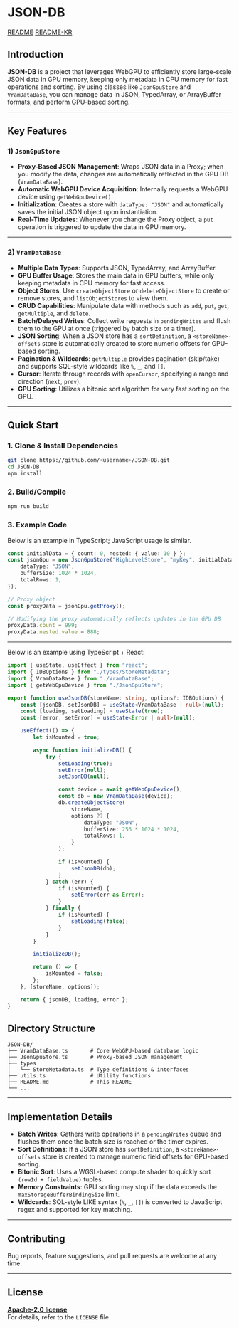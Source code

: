 # JSON-DB

[README](https://github.com/dotoritos-kim/JSON-DB/blob/main/README.md)
[README-KR](https://github.com/dotoritos-kim/JSON-DB/blob/main/README-KR.md)

## Introduction

**JSON-DB** is a project that leverages WebGPU to efficiently store large-scale JSON data in GPU memory, keeping only metadata in CPU memory for fast operations and sorting. By using classes like `JsonGpuStore` and `VramDataBase`, you can manage data in JSON, TypedArray, or ArrayBuffer formats, and perform GPU-based sorting.

---

## Key Features

### 1) `JsonGpuStore`

-   **Proxy-Based JSON Management**: Wraps JSON data in a Proxy; when you modify the data, changes are automatically reflected in the GPU DB (`VramDataBase`).
-   **Automatic WebGPU Device Acquisition**: Internally requests a WebGPU device using `getWebGpuDevice()`.
-   **Initialization**: Creates a store with `dataType: "JSON"` and automatically saves the initial JSON object upon instantiation.
-   **Real-Time Updates**: Whenever you change the Proxy object, a `put` operation is triggered to update the data in GPU memory.

---

### 2) `VramDataBase`

-   **Multiple Data Types**: Supports JSON, TypedArray, and ArrayBuffer.
-   **GPU Buffer Usage**: Stores the main data in GPU buffers, while only keeping metadata in CPU memory for fast access.
-   **Object Stores**: Use `createObjectStore` or `deleteObjectStore` to create or remove stores, and `listObjectStores` to view them.
-   **CRUD Capabilities**: Manipulate data with methods such as `add`, `put`, `get`, `getMultiple`, and `delete`.
-   **Batch/Delayed Writes**: Collect write requests in `pendingWrites` and flush them to the GPU at once (triggered by batch size or a timer).
-   **JSON Sorting**: When a JSON store has a `sortDefinition`, a `<storeName>-offsets` store is automatically created to store numeric offsets for GPU-based sorting.
-   **Pagination & Wildcards**: `getMultiple` provides pagination (skip/take) and supports SQL-style wildcards like `%`, `_`, and `[]`.
-   **Cursor**: Iterate through records with `openCursor`, specifying a range and direction (`next`, `prev`).
-   **GPU Sorting**: Utilizes a bitonic sort algorithm for very fast sorting on the GPU.

---

## Quick Start

### 1. Clone & Install Dependencies

```bash
git clone https://github.com/<username>/JSON-DB.git
cd JSON-DB
npm install
```

### 2. Build/Compile

```bash
npm run build
```

### 3. Example Code

Below is an example in TypeScript; JavaScript usage is similar.

```ts
const initialData = { count: 0, nested: { value: 10 } };
const jsonGpu = new JsonGpuStore("HighLevelStore", "myKey", initialData, {
	dataType: "JSON",
	bufferSize: 1024 * 1024,
	totalRows: 1,
});

// Proxy object
const proxyData = jsonGpu.getProxy();

// Modifying the proxy automatically reflects updates in the GPU DB
proxyData.count = 999;
proxyData.nested.value = 888;
```

---

Below is an example using TypeScript + React:

```ts
import { useState, useEffect } from "react";
import { IDBOptions } from "./types/StoreMetadata";
import { VramDataBase } from "./VramDataBase";
import { getWebGpuDevice } from "./JsonGpuStore";

export function useJsonDB(storeName: string, options?: IDBOptions) {
	const [jsonDB, setJsonDB] = useState<VramDataBase | null>(null);
	const [loading, setLoading] = useState(true);
	const [error, setError] = useState<Error | null>(null);

	useEffect(() => {
		let isMounted = true;

		async function initializeDB() {
			try {
				setLoading(true);
				setError(null);
				setJsonDB(null);

				const device = await getWebGpuDevice();
				const db = new VramDataBase(device);
				db.createObjectStore(
					storeName,
					options ?? {
						dataType: "JSON",
						bufferSize: 256 * 1024 * 1024,
						totalRows: 1,
					}
				);

				if (isMounted) {
					setJsonDB(db);
				}
			} catch (err) {
				if (isMounted) {
					setError(err as Error);
				}
			} finally {
				if (isMounted) {
					setLoading(false);
				}
			}
		}

		initializeDB();

		return () => {
			isMounted = false;
		};
	}, [storeName, options]);

	return { jsonDB, loading, error };
}
```

## Directory Structure

```plaintext
JSON-DB/
├── VramDataBase.ts       # Core WebGPU-based database logic
├── JsonGpuStore.ts       # Proxy-based JSON management
├── types
│   └── StoreMetadata.ts  # Type definitions & interfaces
├── utils.ts              # Utility functions
├── README.md             # This README
└── ...
```

---

## Implementation Details

-   **Batch Writes**: Gathers write operations in a `pendingWrites` queue and flushes them once the batch size is reached or the timer expires.
-   **Sort Definitions**: If a JSON store has `sortDefinition`, a `<storeName>-offsets` store is created to manage numeric field offsets for GPU-based sorting.
-   **Bitonic Sort**: Uses a WGSL-based compute shader to quickly sort `(rowId + fieldValue)` tuples.
-   **Memory Constraints**: GPU sorting may stop if the data exceeds the `maxStorageBufferBindingSize` limit.
-   **Wildcards**: SQL-style LIKE syntax (`%`, `_`, `[]`) is converted to JavaScript regex and supported for key matching.

---

## Contributing

Bug reports, feature suggestions, and pull requests are welcome at any time.

---

## License

**[Apache-2.0 license](LICENSE)**  
For details, refer to the `LICENSE` file.
